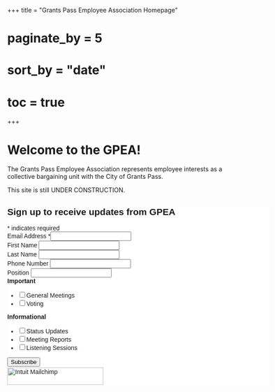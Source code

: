 +++
title = "Grants Pass Employee Association Homepage"
# paginate_by = 5
# sort_by = "date"
# toc = true
+++

# Welcome to the GPEA!

The Grants Pass Employee Association represents employee interests as a collective bargaining unit with the City of Grants Pass. 

This site is still UNDER CONSTRUCTION.

<div id="mc_embed_shell">
      <link href="//cdn-images.mailchimp.com/embedcode/classic-061523.css" rel="stylesheet" type="text/css">
  <style type="text/css">
        #mc_embed_signup{background:#fff; false;clear:left; font:14px Helvetica,Arial,sans-serif; width: 600px;}
        /* Add your own Mailchimp form style overrides in your site stylesheet or in this style block.
           We recommend moving this block and the preceding CSS link to the HEAD of your HTML file. */
</style>
<div id="mc_embed_signup">
    <form action="https://github.us17.list-manage.com/subscribe/post?u=525a688e83fd505968dd4bf56&amp;id=62bad10dde&amp;f_id=0040c2e1f0" method="post" id="mc-embedded-subscribe-form" name="mc-embedded-subscribe-form" class="validate" target="_blank">
        <div id="mc_embed_signup_scroll"><h2>Sign up to receive updates from GPEA</h2>
            <div class="indicates-required"><span class="asterisk">*</span> indicates required</div>
            <div class="mc-field-group"><label for="mce-EMAIL">Email Address <span class="asterisk">*</span></label><input type="email" name="EMAIL" class="required email" id="mce-EMAIL" required="" value=""></div><div class="mc-field-group"><label for="mce-FNAME">First Name </label><input type="text" name="FNAME" class=" text" id="mce-FNAME" value=""></div><div class="mc-field-group"><label for="mce-LNAME">Last Name </label><input type="text" name="LNAME" class=" text" id="mce-LNAME" value=""></div><div class="mc-field-group"><label for="mce-PHONE">Phone Number </label><input type="text" name="PHONE" class="REQ_CSS" id="mce-PHONE" value=""></div><div class="mc-field-group"><label for="mce-MMERGE7">Position </label><input type="text" name="MMERGE7" class=" text" id="mce-MMERGE7" value=""></div><div class="mc-field-group input-group"><strong>Important </strong><ul><li><input type="checkbox" name="group[4][1]" id="mce-group[4]-4-0" value=""><label for="mce-group[4]-4-0">General Meetings</label></li><li><input type="checkbox" name="group[4][2]" id="mce-group[4]-4-1" value=""><label for="mce-group[4]-4-1">Voting</label></li></ul></div><div class="mc-field-group input-group"><strong>Informational </strong><ul><li><input type="checkbox" name="group[5][4]" id="mce-group[5]-5-0" value=""><label for="mce-group[5]-5-0">Status Updates</label></li><li><input type="checkbox" name="group[5][8]" id="mce-group[5]-5-1" value=""><label for="mce-group[5]-5-1">Meeting Reports</label></li><li><input type="checkbox" name="group[5][16]" id="mce-group[5]-5-2" value=""><label for="mce-group[5]-5-2">Listening Sessions</label></li></ul></div>
        <div id="mce-responses" class="clear foot">
            <div class="response" id="mce-error-response" style="display: none;"></div>
            <div class="response" id="mce-success-response" style="display: none;"></div>
        </div>
    <div style="position: absolute; left: -5000px;" aria-hidden="true">
        /* real people should not fill this in and expect good things - do not remove this or risk form bot signups */
        <input type="text" name="b_525a688e83fd505968dd4bf56_62bad10dde" tabindex="-1" value="">
    </div>
        <div class="optionalParent">
            <div class="clear foot">
                <input type="submit" name="subscribe" id="mc-embedded-subscribe" class="button" value="Subscribe">
                <p style="margin: 0px auto;"><a href="http://eepurl.com/i0K1ZY" title="Mailchimp - email marketing made easy and fun"><span style="display: inline-block; background-color: transparent; border-radius: 4px;"><img class="refferal_badge" src="https://digitalasset.intuit.com/render/content/dam/intuit/mc-fe/en_us/images/intuit-mc-rewards-text-dark.svg" alt="Intuit Mailchimp" style="width: 220px; height: 40px; display: flex; padding: 2px 0px; justify-content: center; align-items: center;"></span></a></p>
            </div>
        </div>
    </div>
</form>
</div>
<script type="text/javascript" src="//s3.amazonaws.com/downloads.mailchimp.com/js/mc-validate.js"></script><script type="text/javascript">(function($) {window.fnames = new Array(); window.ftypes = new Array();fnames[0]='EMAIL';ftypes[0]='email';fnames[1]='FNAME';ftypes[1]='text';fnames[2]='LNAME';ftypes[2]='text';fnames[4]='PHONE';ftypes[4]='phone';fnames[7]='MMERGE7';ftypes[7]='text';fnames[3]='ADDRESS';ftypes[3]='address';fnames[5]='BIRTHDAY';ftypes[5]='birthday';fnames[6]='COMPANY';ftypes[6]='text';}(jQuery));var $mcj = jQuery.noConflict(true);</script></div>

